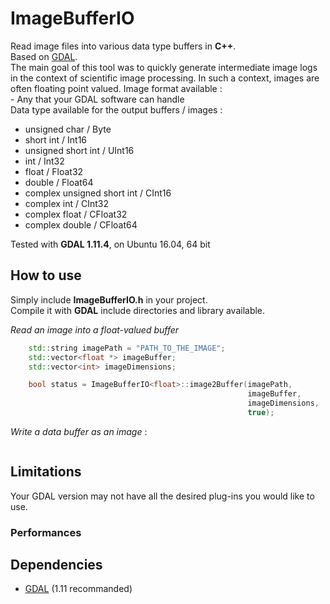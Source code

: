 # ImageBufferIO
Read image files into various data type buffers in **C++**.  
Based on [GDAL](http://www.gdal.org/).  
The main goal of this tool was to quickly generate intermediate image 
logs in the context of scientific image processing. In such a context,
images are often floating point valued.
Image format available :  
	- Any that your GDAL software can handle  
Data type available for the output buffers / images :  
- unsigned char / Byte
- short int / Int16
- unsigned short int / UInt16
- int / Int32
- float / Float32
- double / Float64
- complex unsigned short int / CInt16
- complex int / CInt32
- complex float / CFloat32
- complex double / CFloat64

Tested with **GDAL 1.11.4**, on Ubuntu 16.04, 64 bit 

## How to use

Simply include **ImageBufferIO.h** in your project.  
Compile it with **GDAL** include directories and library available.  

*Read an image into a float-valued buffer*

```c++
    std::string imagePath = "PATH_TO_THE_IMAGE";
    std::vector<float *> imageBuffer;
    std::vector<int> imageDimensions;

    bool status = ImageBufferIO<float>::image2Buffer(imagePath,
                                                     imageBuffer,
                                                     imageDimensions,
                                                     true);
```

*Write a data buffer as an image* :

```c++

```


## Limitations
Your GDAL version may not have all the desired plug-ins you would like to use.

### Performances

## Dependencies

- [GDAL](https://github.com/OSGeo/gdal) (1.11 recommanded)


